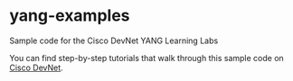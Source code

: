 # yang-examples
Sample code for the Cisco DevNet YANG Learning Labs

You can find step-by-step tutorials that walk through this sample code on [Cisco DevNet](http://learninglabs.cisco.com).
